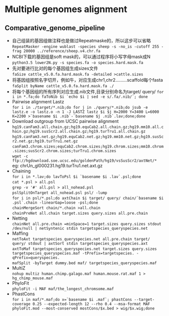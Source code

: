 Multiple genomes alignment
===========================
## Comparative_genome_pipeline

* 自己组装的基因组做注释也是做过Repeatmaske的，所以这步可以省略<br>
```RepeatMasker -engine wublast -species sheep -s -no_is -cutoff 255 -frag 20000 ../reference/sheep.v4.chr.fa```<br>
* NCBI下载的基因组是soft mask的，可以通过程序将小写字母mask成N<br>
```python3.5 lower2N.py -s species.fa -o species.hard.mask.fa```<br>
* 先对要进行比对的每个基因组生成sizes文件<br>
```faSize cattle_v5.0.fa.hard.mask.fa -detailed >cattle.sizes```<br>
* 将基因组按照名字切开，例如牛，对应生成chr1,chr2………scaffold每个fasta<br>
```faSplit byName cattle_v5.0.fa.hard.mask.fa ./```<br>
* 将每个基因组的所有序列对应生成.nib文件,目录分别命名为target/ query/
```for i in *.fa;do faToNib $i `echo $i | sed -e s/.fa/.nib/`; done```<br>
* Pairwise alignment Lastz<br>
```for i in ./target/*.nib;do for j in ./query/*.nib;do jsub -e lastz.e -o lastz.o -n 1 -J LASTZ lastz $i $j H=2000 Y=3400 L=6000 K=2200 >`basename $i .nib`-`basename $j .nib`.lav;done;done```<br>
* Download outgroup from UCSC pairwise alignment<br>
```hg19.canFam3.all.chain.gz;hg19.equCab2.all.chain.gz;hg19.mm10.all.chain.gz;hg19.susScr2.all.chain.gz;hg19.turTru1.all.chain.gz```<br>
```hg19.canFam3.net.gz;hg19.equCab2.net.gz;hg19.mm10.net.gz;hg19.susScr2.net.gz;hg19.turTru1.net.gz```<br>
```canFam3.chrom.sizes;equCab2.chrom.sizes;hg19.chrom.sizes;mm10.chrom.sizes;susScr2.chrom.sizes;turTru1.chrom.sizes```<br>
```wget -c ftp://hgdownload.soe.ucsc.edu/goldenPath/hg19/vsSusScr2/axtNet/* ``` <br>
	eg: chrUn_gl000231.hg19.turTru1.net.axt.gz<br>
* Chaining <br>
```for i in *.lav;do lavToPsl $i `basename $i .lav`.psl;done```<br>
```cat *.psl > all.psl```<br>
```grep -v '#' all.psl > all_nohead.psl```<br>
```pslSplitOnTarget all_nohead.psl psl/ -lump```<br>
```for i in psl/*.psl;do axtChain $i target/ query/ chain/`basename $i .psl`.chain -linearGap=loose -psl;done```<br>
```chainMergeSort chain/*.chain >all.chain```<br>
```chainPreNet all.chain target.sizes query.sizes all.pre.chain```<br>
* Netting<br>
```chainNet all.pre.chain =minSpace=1 target.sizes query.sizes stdout /dev/null | netSyntenic stdin targetspecies_queryspecies.net```<br>
* Maffing <br>
```netToAxt targetspecies_queryspecies.net all.pre.chain target/ query/ stdout | axtSort stdin targetspecies_queryspecies.axt```<br>
```axtToMaf targetspecies_queryspecies.net target.sizes query.sizes targetspecies_queryspecies.maf -tPrefix=targetspecies. -qPrefix=queryspecies.```<br>
```mafSplit -byTarget dummy.bed maf/ targetspecies_queryspecies.maf```<br>
* MultiZ <br>
```nohup multiz human.chimp.galago.maf human.mouse.rat.maf 1 > hg_chimp_mouse.maf```<br>
* PhyloFit<br>
```phyloFit -i MAF maf/the_longest_chromsome.maf```<br>
* PhastCons <br>
```for i in maf/*.maf;do x=`basename $i .maf`; phastCons --target-coverage 0.25 --expected-length 12 --rho 0.4 --msa-format MAF phyloFit.mod --most-conserved mostCons/$x.bed > wig/$x.wig;done```<br>
